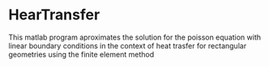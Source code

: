 # HearTransfer

This matlab program aproximates the solution for the poisson equation with linear boundary conditions in the context of heat trasfer for rectangular geometries using the finite element method

